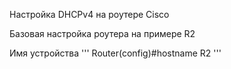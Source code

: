 Настройка DHCPv4 на роутере Cisco

Базовая настройка роутера на примере R2

Имя устройства
'''
Router(config)#hostname R2
'''
